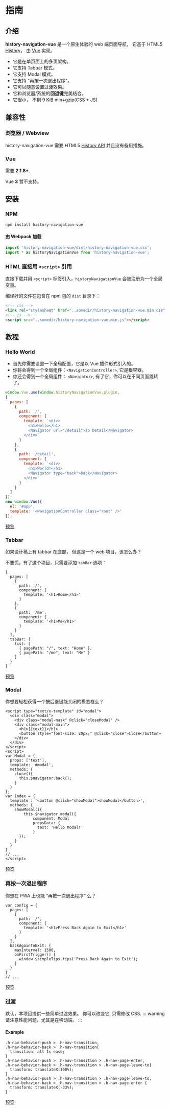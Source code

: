 # 指南
## 介绍
<!-- a native-like **Navigation** for web apps. -->
<!-- **history-navigation-vue** is A native-like **Navigation** for Web apps. It base on HTML5 [History](https://developer.mozilla.org/en-US/docs/Web/API/History) and implemented by [Vue](https://vuejs.org/). It is a multi-page **architecture** in the single-page, which can be perfectly combined with the system/browser **back button**, you can happily use it to build modern web apps with a native experience. -->

**history-navigation-vue** 是一个原生体验的 web 端页面导航， 它基于 HTML5 [History](https://developer.mozilla.org/en-US/docs/Web/API/History)， 由 [Vue](https://vuejs.org/) 实现。
- 它是在单页面上的多页架构。
- 它支持 Tabbar 模式。
- 它支持 Modal 模式。
- 它支持 "再按一次退出程序"。
- 它可以随意设置过渡效果。
- 它和浏览器/系统的**回退键**完美结合。
- 它很小， 不到 9 KiB min+gzip(CSS + JS)


## 兼容性
### 浏览器 / Webview
history-navigation-vue 需要 HTML5 [History API](https://developer.mozilla.org/en-US/docs/Web/API/History) 并且没有备用措施。


<!-- 一些很老的浏览器可能不支持。你最好给个提示：
```js
if(!history || !history.pushState){
  var error = "Sorry, You Your browser doesn't support history";
  document.write(error.message);
  throw error;
}
``` -->

### Vue
需要 **2.1.8+**. 

Vue **3** 暂不支持。
## 安装
### NPM
```shell
npm install history-navigation-vue
```
#### 由 Webpack 加载
```js
import 'history-navigation-vue/dist/history-navigation-vue.css';
import * as historyNavigationVue from 'history-navigation-vue';
```
### HTML 直接用 `<script>` 引用
直接下载并用 `<script>` 标签引入，`historyNavigationVue` 会被注册为一个全局变量。

编译好的文件在包含在 npm 包的 `dist` 目录下：
```html
<!-- css -->
<link rel="stylesheet" href="..somedir/history-navigation-vue.min.css" />
<!-- js -->
<script src="..somedir/history-navigation-vue.min.js"></script>
```

## 教程
### Hello World
- 首先你需要设置一下全局配置，它是以 Vue 插件形式引入的。
- 你将会得到一个全局组件：`<NavigationController>`, 它是根容器。
- 你还会得到一个全局组件： `<Navigator>`, 有了它，你可以在不同页面跳转了。
```js
window.Vue.use(window.historyNavigationVue.plugin, 
{
  pages: [
    {
      path: '/',
      component: {
        template: `<div>
          <h1>Hello</h1>
          <Navigator url="/detail">To Detail</Navigator>
        </div>`
      }
    },
    {
      path: '/detail',
      component: {
        template: `<div>
          <h1>World!</h1>
          <Navigator type="back">Back</Navigator>
        </div>`
      }
    }
  ]
});
new window.Vue({
  el: '#app',
  template: '<NavigationController class="root" />'
});
```
[预览](https://hezedu.github.io/history-navigation-vue/examples/two-pages.html)





### Tabbar
如果设计稿上有 tabbar 在底部， 但这是一个 web 项目，该怎么办？

不要慌，有了这个项目，只需要添加 `tabBar` 选项：
```js{16-21}
{
  pages: [
    {
      path: '/',
      component: {
        template: '<h1>Home</h1>'
      }
    },
    {
      path: '/me',
      component: {
        template: '<h1>Me</h1>'
      }
    }
  ],
  tabBar: {
    list: [
      { pagePath: "/", text: "Home" },
      { pagePath: "/me", text: "Me" }
    ]
  }
}
```
[预览](https://hezedu.github.io/history-navigation-vue/examples/tabbar.html)



### Modal
你想要轻松获得一个按后退键能关闭的模态框么？
```html{11-19,24-29}
<script type="text/x-template" id="modal">
  <div class="modal">
    <div class="modal-mask" @click="closeModal" />
    <div class="modal-main">
      <h1>{{text}}</h1>
      <button style="font-size: 20px;" @click="close">Close</button>
    </div>
  </div>
</script>
<script>
var Modal = {
  props: ['text'],
  template: '#modal',
  methods: {
    close(){
      this.$navigator.back();
    }
  }
};
var Index = {
  template : '<button @click="showModal">showModal</button>',
  methods: {
    showModal(){
        this.$navigator.modal({
            component: Modal
            propsData: {
              text: 'Hello Modal!'
            }
      });
    }
  }
}
// ...
</script>
```
[预览](https://hezedu.github.io/history-navigation-vue/examples/modal.html)

### 再按一次退出程序
<!-- ::: danger
弃用: 由于 JS 自身无法关闭 window, 导致 [bug#1](https://github.com/hezedu/history-navigation-vue/issues/1), 不要使用它。下一版将会重新设计。很快。
::: -->
你想在 PWA 上也能 “再按一次退出程序” 么？
```js{10-15}
var config = {
  pages: [
    {
      path: '/',
      component: {
        template: '<h1>Press Back Again to Exit</h1>'
      }
    }
  ],
  backAgainToExit: {
    maxInterval: 1500,
    onFirstTrigger() {
      window.$simpleTips.tips('Press Back Again to Exit');
    }
  }
}
// ...
```
[预览](https://hezedu.github.io/history-navigation-vue/examples/press-back-again-to-exit.html)

### 过渡
默认，本项目提供一些简单过渡效果。 你可以改变它, 只需修改 CSS.
::: warning
请注意性能问题，尤其是在移动端。
:::

#### Example
```css{3,11}
.h-nav-behavior-push > .h-nav-transition,
.h-nav-behavior-back > .h-nav-transition{
  transition: all 1s ease;
}
.h-nav-behavior-push > .h-nav-transition > .h-nav-page-enter,
.h-nav-behavior-back > .h-nav-transition > .h-nav-page-leave-to{
  transform: translateX(100%);
}
.h-nav-behavior-push > .h-nav-transition > .h-nav-page-leave-to,
.h-nav-behavior-back > .h-nav-transition > .h-nav-page-enter {
  transform: translateX(-33%);
}
```
[预览](https://hezedu.github.io/history-navigation-vue/examples/transition-simple.html)
